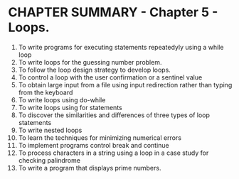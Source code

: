 # CHAPTER SUMMARY - Chapter 5 - Loops.
1. To write programs for executing statements repeatedyly using a while loop
2. To write loops for the guessing number problem.
3. To follow the loop design strategy to develop loops.
4. To control a loop with the user confirmation or a sentinel value
5. To obtain large input from a file using input redirection rather than typing from the keyboard
6. To write loops using do-while
7. To write loops using for statements
8. To discover the similarities and differences of three types of loop statements
9. To write nested loops
10. To learn the techniques for minimizing numerical errors
11. To implement programs control break and continue
12. To process characters in a string using a loop in a case study for checking palindrome
13. To write a program that displays prime numbers.